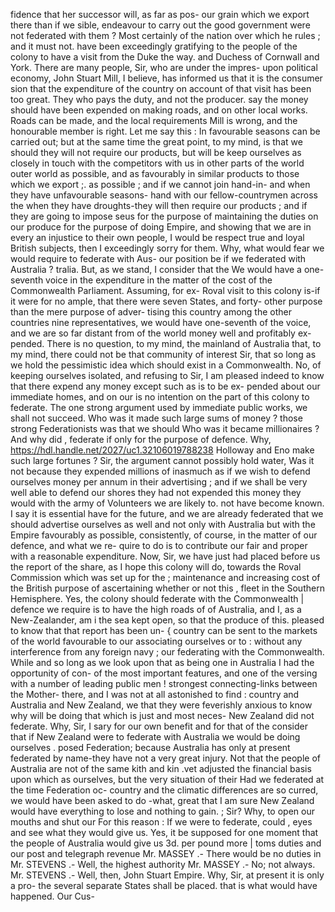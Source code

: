 fidence that her successor will, as far as pos- our grain which we export there than if we sible, endeavour to carry out the good government were not federated with them ? Most certainly of the nation over which he rules ; and it must not. have been exceedingly gratifying to the people of the colony to have a visit from the Duke the way. and Duchess of Cornwall and York. There are many people, Sir, who are under the impres- upon political economy, John Stuart Mill, I believe, has informed us that it is the consumer sion that the expenditure of the country on account of that visit has been too great. They who pays the duty, and not the producer. say the money should have been expended on making roads, and on other local works. Roads can be made, and the local requirements Mill is wrong, and the honourable member is right. Let me say this : In favourable seasons can be carried out; but at the same time the great point, to my mind, is that we should they will not require our products, but will be keep ourselves as closely in touch with the competitors with us in other parts of the world outer world as possible, and as favourably in similar products to those which we export ;. as possible ; and if we cannot join hand-in- and when they have unfavourable seasons- hand with our fellow-countrymen across the when they have droughts-they will then require our products ; and if they are going to impose seus for the purpose of maintaining the duties on our produce for the purpose of doing Empire, and showing that we are in every an injustice to their own people, I would be respect true and loyal British subjects, then I exceedingly sorry for them. Why, what would fear we would require to federate with Aus- our position be if we federated with Australia ? tralia. But, as we stand, I consider that the We would have a one-seventh voice in the expenditure in the matter of the cost of the Commonwealth Parliament. Assuming, for ex- Roval visit to this colony is-if it were for no ample, that there were seven States, and forty- other purpose than the mere purpose of adver- tising this country among the other countries nine representatives, we would have one-seventh of the voice, and we are so far distant from of the world money well and profitably ex- pended. There is no question, to my mind, the mainland of Australia that, to my mind, there could not be that community of interest Sir, that so long as we hold the pessimistic idea which should exist in a Commonwealth. No, of keeping ourselves isolated, and refusing to Sir, I am pleased indeed to know that there expend any money except such as is to be ex- pended about our immediate homes, and on our is no intention on the part of this colony to federate. The one strong argument used by immediate public works, we shall not succeed. Who was it made such large sums of money ? those strong Federationists was that we should Who was it became millionaires ? And why did , federate if only for the purpose of defence. Why, https://hdl.handle.net/2027/uc1.32106019788238 Holloway and Eno make such large fortunes ? Sir, the argument cannot possibly hold water, Was it not because they expended millions of inasmuch as if we wish to defend ourselves money per annum in their advertising ; and if we shall be very well able to defend our shores they had not expended this money they would with the army of Volunteers we are likely to. not have become known. I say it is essential have for the future, and we are already federated that we should advertise ourselves as well and not only with Australia but with the Empire favourably as possible, consistently, of course, in the matter of our defence, and what we re- quire to do is to contribute our fair and proper with a reasonable expenditure. Now, Sir, we have just had placed before us the report of the share, as I hope this colony will do, towards the Roval Commission which was set up for the ; maintenance and increasing cost of the British purpose of ascertaining whether or not this , fleet in the Southern Hemisphere. Yes, the colony should federate with the Commonwealth | defence we require is to have the high roads of of Australia, and I, as a New-Zealander, am i the sea kept open, so that the produce of this. pleased to know that that report has been un- { country can be sent to the markets of the world favourable to our associating ourselves or to : without any interference from any foreign navy ; our federating with the Commonwealth. While and so long as we look upon that as being one in Australia I had the opportunity of con- of the most important features, and one of the versing with a number of leading public men ! strongest connecting-links between the Mother- there, and I was not at all astonished to find : country and Australia and New Zealand, we that they were feverishly anxious to know why will be doing that which is just and most neces- New Zealand did not federate. Why, Sir, I sary for our own benefit and for that of the consider that if New Zealand were to federate with Australia we would be doing ourselves . posed Federation; because Australia has only at present federated by name-they have not a very great injury. Not that the people of Australia are not of the same kith and kin .vet adjusted the financial basis upon which as ourselves, but the very situation of their Had we federated at the time Federation oc- country and the climatic differences are so curred, we would have been asked to do -what, great that I am sure New Zealand would have everything to lose and nothing to gain. ; Sir? Why, to open our mouths and shut our For this reason : If we were to federate, could , eyes and see what they would give us. Yes, it be supposed for one moment that the people of Australia would give us 3d. per pound more | toms duties and our post and telegraph revenue Mr. MASSEY .- There would be no duties in Mr. STEVENS .- Well, the highest authority Mr. MASSEY .- No; not always. Mr. STEVENS .- Well, then, John Stuart Empire. Why, Sir, at present it is only a pro- the several separate States shall be placed. that is what would have happened. Our Cus- 